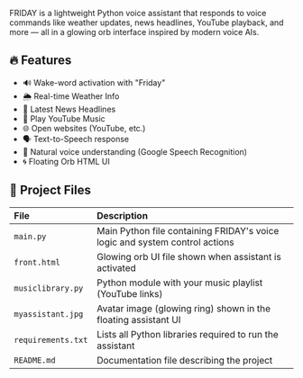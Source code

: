 FRIDAY is a lightweight Python voice assistant that responds to voice commands like weather updates, news headlines, YouTube playback, and more — all in a glowing orb interface inspired by modern voice AIs.

## 🔥 Features

- 🔊 Wake-word activation with "Friday"
- 🌦 Real-time Weather Info
- 📰 Latest News Headlines
- 🎵 Play YouTube Music
- 🌐 Open websites (YouTube, etc.)
- 🗣️ Text-to-Speech response
- 🧠 Natural voice understanding (Google Speech Recognition)
- 🌀 Floating Orb HTML UI

<h2>📁 Project Files</h2>

<table>
  <thead>
    <tr>
      <th style="text-align:left;">File</th>
      <th style="text-align:left;">Description</th>
    </tr>
  </thead>
  <tbody>
    <tr>
      <td><code>main.py</code></td>
      <td>Main Python file containing FRIDAY's voice logic and system control actions</td>
    </tr>
    <tr>
      <td><code>front.html</code></td>
      <td>Glowing orb UI file shown when assistant is activated</td>
    </tr>
    <tr>
      <td><code>musiclibrary.py</code></td>
      <td>Python module with your music playlist (YouTube links)</td>
    </tr>
    <tr>
      <td><code>myassistant.jpg</code></td>
      <td>Avatar image (glowing ring) shown in the floating assistant UI</td>
    </tr>
    <tr>
      <td><code>requirements.txt</code></td>
      <td>Lists all Python libraries required to run the assistant</td>
    </tr>
    <tr>
      <td><code>README.md</code></td>
      <td>Documentation file describing the project</td>
    </tr>
  </tbody>
</table>

